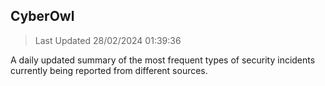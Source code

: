 ## CyberOwl 
> Last Updated 28/02/2024 01:39:36 


A daily updated summary of the most frequent types of security incidents currently being reported from different sources.

